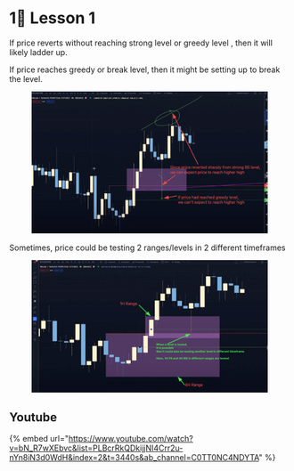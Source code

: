 # 1⃣ Lesson 1

If price reverts without reaching strong level or greedy level , then it will likely ladder up.

If price reaches greedy or break level, then it might be setting up to break the level.

<figure><img src="../../.gitbook/assets/image (17).png" alt=""><figcaption></figcaption></figure>

Sometimes, price could be testing 2 ranges/levels in 2 different timeframes

<figure><img src="../../.gitbook/assets/image (18).png" alt=""><figcaption></figcaption></figure>

## Youtube

{% embed url="https://www.youtube.com/watch?v=bN_R7wXEbvc&list=PLBcrRkQDkijjNI4Crr2u-nYn8iN3d0WdH&index=2&t=3440s&ab_channel=C0TT0NC4NDYTA" %}
